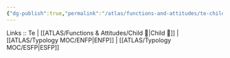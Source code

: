 ```yaml
---
{"dg-publish":true,"permalink":"/atlas/functions-and-attitudes/te-child/"}
---
```



Links :: Te | [[ATLAS/Functions & Attitudes/Child 🧒\|Child 🧒]] | [[ATLAS/Typology MOC/ENFP\|ENFP]] | [[ATLAS/Typology MOC/ESFP\|ESFP]]